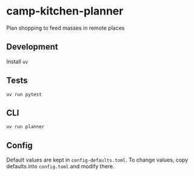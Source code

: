 # camp-kitchen-planner
Plan shopping to feed masses in remote places

## Development

Install `uv`

## Tests

`uv run pytest`

## CLI

`uv run planner`

## Config
Default values are kept in `config-defaults.toml`. To change values, copy defaults into `config.toml` and modify there.